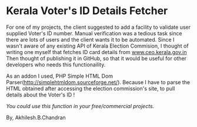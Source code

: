 # Kerala Voter's ID Details Fetcher
	
For one of my projects, the client suggested to add a facility to validate user supplied Voter's ID number. 
Manual verification was a tedious task since there are lots of users and the client wants it to be automated.
Since I wasn't aware of any existing API of Kerala Election Commision, 
I thought of writing one myself that fetches ID card details from www.ceo.kerala.gov.in
Then thought of publishing it in GitHub, so that it would be useful for other developers who needs this functionaility.

As an addon I used, PHP Simple HTML Dom Parser(http://simplehtmldom.sourceforge.net/). 
Because I have to parse the HTML obtained after accessing the election commission's site, to pull details about the Voter's ID !

*You could use this function in your free/commercial projects.*

By,
Akhilesh.B.Chandran
